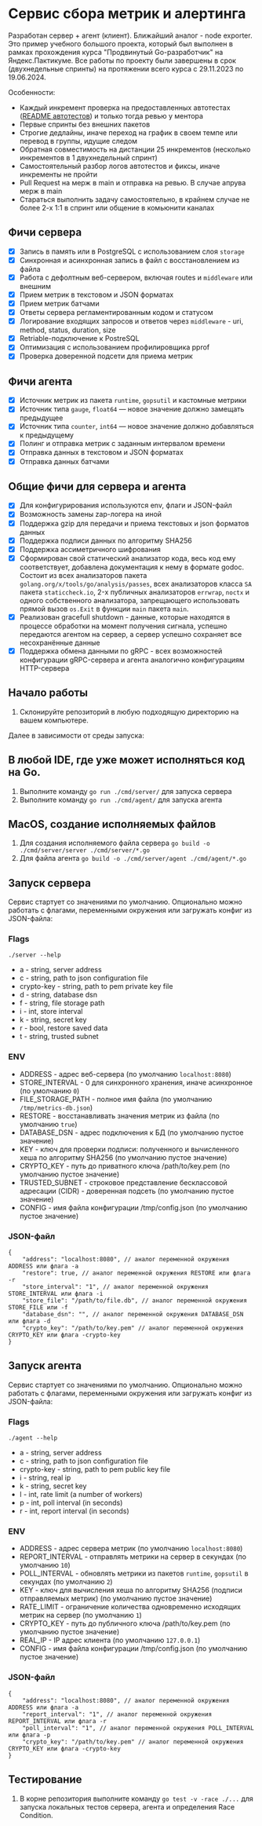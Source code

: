 # Сервис сбора метрик и алертинга

Разработан сервер + агент (клиент). Ближайший аналог - node exporter. Это пример учебного большого проекта, который был выполнен в рамках прохождения курса "Продвинутый Go-разработчик" на Яндекс.Пактикуме. Все работы по проекту были завершены в срок (двухнедельные спринты) на протяжении всего курса с 29.11.2023 по 19.06.2024.

Особенности:
- Каждый инкремент проверка на предоставленных автотестах ([README автотестов](https://github.com/Yandex-Practicum/go-autotests)) и только тогда ревью у ментора
- Первые спринты без внешних пакетов
- Строгие дедлайны, иначе переход на график в своем темпе или перевод в группы, идущие следом
- Обратная совместимость на дистанции 25 инкрементов (несколько инкрементов в 1 двухнедельный спринт)
- Самостоятельный разбор логов автотестов и фиксы, иначе инкременты не пройти
- Pull Request на мерж в main и отправка на ревью. В случае апрува мерж в main
- Стараться выполнить задачу самостоятельно, в крайнем случае не более 2-х 1:1 в спринт или общение в комьюнити каналах 

## Фичи сервера

- [x] Запись в память или в PostgreSQL с использованием слоя `storage`
- [x] Синхронная и асинхронная запись в файл с восстановлением из файла
- [x] Работа с дефолтным веб-сервером, включая routes и `middleware` или внешним
- [x] Прием метрик в текстовом и JSON форматах
- [x] Прием метрик батчами
- [x] Ответы сервера регламентированным кодом и статусом
- [x] Логирование входящих запросов и ответов через `middleware` - uri, method, status, duration, size
- [x] Retriable-подключение к PostreSQL
- [x] Оптимизация с использованием профилировщика pprof
- [x] Проверка доверенной подсети для приема метрик

## Фичи агента

- [x] Источник метрик из пакета `runtime`, `gopsutil` и кастомные метрики
- [x] Источник типа `gauge`, `float64` — новое значение должно замещать предыдущее
- [x] Источник типа `counter`, `int64` — новое значение должно добавляться к предыдущему 
- [x] Полинг и отправка метрик с заданным интервалом времени 
- [x] Отправка данных в текстовом и JSON форматах
- [x] Отправка данных батчами

## Общие фичи для сервера и агента

- [x] Для конфигурирования используются env, флаги и JSON-файл
- [x] Возможность замены zap-логера на иной
- [x] Поддержка gzip для передачи и приема текстовых и json форматов данных
- [x] Поддержка подписи данных по алгоритму SHA256
- [x] Поддержка ассиметричного шифрования
- [x] Сформирован свой статический анализатор кода, весь код ему соответствует, добавлена документация к нему в формате godoc. Состоит из всех анализаторов пакета `golang.org/x/tools/go/analysis/passes`, всех анализаторов класса `SA` пакета `staticcheck.io`, 2-х публичных анализаторов `errwrap`, `noctx` и одного собственного анализатора, запрещающего использовать прямой вызов `os.Exit` в функции `main` пакета `main`.
- [x] Реализован gracefull shutdown - данные, которые находятся в процессе обработки на момент получения сигнала, успешно передаются агентом на сервер, а сервер успешно сохраняет все несохранённые данные
- [x] Поддержка обмена данными по gRPC - всех возможностей конфигурации gRPC-сервера и агента аналогично конфигурациям HTTP-сервера

## Начало работы

1. Склонируйте репозиторий в любую подходящую директорию на вашем компьютере.

Далее в зависимости от среды запуска:

## В любой IDE, где уже может исполняться код на Go.

1. Выполните команду `go run ./cmd/server/` для запуска сервера
2. Выполните команду `go run ./cmd/agent/` для запуска агента

## MacOS, создание исполняемых файлов

1. Для создания исполняемого файла сервера `go build -o ./cmd/server/server ./cmd/server/*.go`
2. Для файла агента `go build -o ./cmd/server/agent ./cmd/agent/*.go`

## Запуск сервера

Сервис стартует со значениями по умолчанию. Опционально можно работать с флагами, переменными окружения или загружать конфиг из JSON-файла:

### Flags

```
./server --help 
```

- a - string, server address
- c - string, path to json configuration file
- crypto-key - string, path to pem private key file
- d - string, database dsn
- f - string, file storage path
- i - int,  store interval
- k - string, secret key
- r - bool, restore saved data
- t - string, trusted subnet

### ENV

- ADDRESS - адрес веб-сервера (по умолчанию `localhost:8080`)
- STORE_INTERVAL - 0 для синхронного хранения, иначе асинхронное (по умолчанию `0`)
- FILE_STORAGE_PATH - полное имя файла (по умолчанию `/tmp/metrics-db.json`)
- RESTORE - восстанавливать значения метрик из файла (по умолчанию `true`)
- DATABASE_DSN - адрес подключения к БД (по умолчанию пустое значение)
- KEY - ключ для проверки подписи: полученного и вычисленного хеша по алгоритму SHA256 (по умолчанию пустое значение)
- CRYPTO_KEY - путь до приватного ключа /path/to/key.pem (по умолчанию пустое значение)
- TRUSTED_SUBNET - строковое представление бесклассовой адресации (CIDR) - доверенная подсеть (по умолчанию пустое значение)
- CONFIG - имя файла конфигурации /tmp/config.json (по умолчанию пустое значение)

### JSON-файл

```
{
    "address": "localhost:8080", // аналог переменной окружения ADDRESS или флага -a
    "restore": true, // аналог переменной окружения RESTORE или флага -r
    "store_interval": "1", // аналог переменной окружения STORE_INTERVAL или флага -i
    "store_file": "/path/to/file.db", // аналог переменной окружения STORE_FILE или -f
    "database_dsn": "", // аналог переменной окружения DATABASE_DSN или флага -d
    "crypto_key": "/path/to/key.pem" // аналог переменной окружения CRYPTO_KEY или флага -crypto-key
} 
```

## Запуск агента

Сервис стартует со значениями по умолчанию. Опционально можно работать с флагами, переменными окружения или загружать конфиг из JSON-файла:

### Flags

```
./agent --help
```

- a - string, server address
- c - string, path to json configuration file
- crypto-key - string, path to pem public key file
- i - string, real ip
- k - string, secret key
- l - int, rate limit (a number of workers)
- p - int, poll interval (in seconds)
- r - int, report interval (in seconds)

### ENV

- ADDRESS - адрес сервера метрик (по умолчанию `localhost:8080`)
- REPORT_INTERVAL - отправлять метрики на сервер в секундах (по умолчанию `10`)
- POLL_INTERVAL - обновлять метрики из пакетов `runtime`, `gopsutil` в секундах (по умолчанию `2`)
- KEY - ключ для вычисления хеша по алгоритму SHA256 (подписи отправляемых метрик) (по умолчанию пустое значение) 
- RATE_LIMIT - ограничение количества одновременно исходящих метрик на сервер (по умолчанию `1`)
- CRYPTO_KEY - путь до публичного ключа /path/to/key.pem (по умолчанию пустое значение)
- REAL_IP - IP адрес клиента (по умолчанию `127.0.0.1`)
- CONFIG - имя файла конфигурации /tmp/config.json (по умолчанию пустое значение)

### JSON-файл

```
{
    "address": "localhost:8080", // аналог переменной окружения ADDRESS или флага -a
    "report_interval": "1", // аналог переменной окружения REPORT_INTERVAL или флага -r
    "poll_interval": "1", // аналог переменной окружения POLL_INTERVAL или флага -p
    "crypto_key": "/path/to/key.pem" // аналог переменной окружения CRYPTO_KEY или флага -crypto-key
} 
```

## Тестирование

1. В корне репозитория выполните команду `go test -v -race ./...` для запуска локальных тестов сервера, агента и определения Race Condition.
